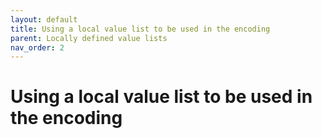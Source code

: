 ```yaml
---
layout: default
title: Using a local value list to be used in the encoding
parent: Locally defined value lists
nav_order: 2
---
```


# Using a local value list to be used in the encoding
